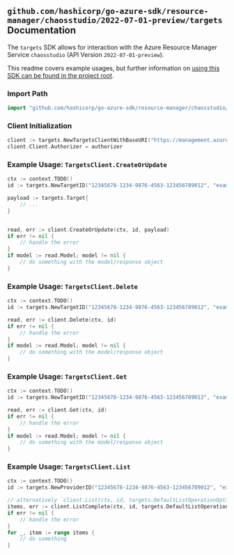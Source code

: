 
## `github.com/hashicorp/go-azure-sdk/resource-manager/chaosstudio/2022-07-01-preview/targets` Documentation

The `targets` SDK allows for interaction with the Azure Resource Manager Service `chaosstudio` (API Version `2022-07-01-preview`).

This readme covers example usages, but further information on [using this SDK can be found in the project root](https://github.com/hashicorp/go-azure-sdk/tree/main/docs).

### Import Path

```go
import "github.com/hashicorp/go-azure-sdk/resource-manager/chaosstudio/2022-07-01-preview/targets"
```


### Client Initialization

```go
client := targets.NewTargetsClientWithBaseURI("https://management.azure.com")
client.Client.Authorizer = authorizer
```


### Example Usage: `TargetsClient.CreateOrUpdate`

```go
ctx := context.TODO()
id := targets.NewTargetID("12345678-1234-9876-4563-123456789012", "example-resource-group", "providerValue", "parentResourceTypeValue", "parentResourceValue", "targetValue")

payload := targets.Target{
	// ...
}


read, err := client.CreateOrUpdate(ctx, id, payload)
if err != nil {
	// handle the error
}
if model := read.Model; model != nil {
	// do something with the model/response object
}
```


### Example Usage: `TargetsClient.Delete`

```go
ctx := context.TODO()
id := targets.NewTargetID("12345678-1234-9876-4563-123456789012", "example-resource-group", "providerValue", "parentResourceTypeValue", "parentResourceValue", "targetValue")

read, err := client.Delete(ctx, id)
if err != nil {
	// handle the error
}
if model := read.Model; model != nil {
	// do something with the model/response object
}
```


### Example Usage: `TargetsClient.Get`

```go
ctx := context.TODO()
id := targets.NewTargetID("12345678-1234-9876-4563-123456789012", "example-resource-group", "providerValue", "parentResourceTypeValue", "parentResourceValue", "targetValue")

read, err := client.Get(ctx, id)
if err != nil {
	// handle the error
}
if model := read.Model; model != nil {
	// do something with the model/response object
}
```


### Example Usage: `TargetsClient.List`

```go
ctx := context.TODO()
id := targets.NewProviderID("12345678-1234-9876-4563-123456789012", "example-resource-group", "providerValue", "parentResourceTypeValue", "parentResourceValue")

// alternatively `client.List(ctx, id, targets.DefaultListOperationOptions())` can be used to do batched pagination
items, err := client.ListComplete(ctx, id, targets.DefaultListOperationOptions())
if err != nil {
	// handle the error
}
for _, item := range items {
	// do something
}
```
